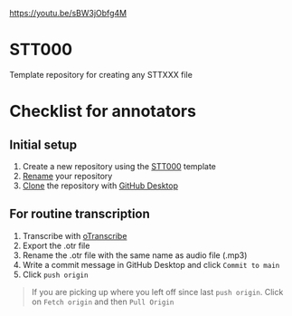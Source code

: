 https://youtu.be/sBW3jObfg4M
# STT000
Template repository for creating any STTXXX file
# Checklist for annotators

## Initial setup
1. Create a new repository using the [STT000](https://github.com/MonlamAI/STT000/generate) template
2. [Rename](https://docs.github.com/en/repositories/creating-and-managing-repositories/renaming-a-repository) your repository
3. [Clone](https://docs.github.com/en/desktop/contributing-and-collaborating-using-github-desktop/adding-and-cloning-repositories/cloning-a-repository-from-github-to-github-desktop) the repository with [GitHub Desktop](https://docs.github.com/en/desktop/installing-and-configuring-github-desktop/installing-and-authenticating-to-github-desktop/installing-github-desktop)

## For routine transcription
1. Transcribe with [oTranscribe](https://otranscribe.com/)
2. Export the .otr file
3. Rename the .otr file with the same name as audio file (.mp3)
4. Write a commit message in GitHub Desktop and click `Commit to main`
5. Click `push origin`

> If you are picking up where you left off since last `push origin`.
Click on `Fetch origin` and then `Pull Origin`
